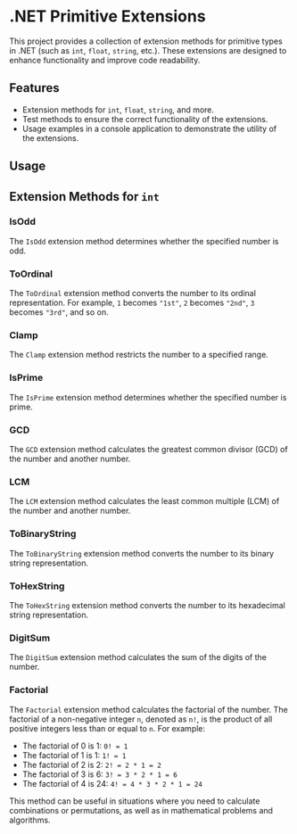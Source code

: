# .NET Primitive Extensions

This project provides a collection of extension methods for primitive types in .NET (such as `int`, `float`, `string`, etc.). These extensions are designed to enhance functionality and improve code readability.

## Features

- Extension methods for `int`, `float`, `string`, and more.
- Test methods to ensure the correct functionality of the extensions.
- Usage examples in a console application to demonstrate the utility of the extensions.

## Usage
## Extension Methods for `int`

### IsOdd

The `IsOdd` extension method determines whether the specified number is odd.

### ToOrdinal

The `ToOrdinal` extension method converts the number to its ordinal representation. For example, `1` becomes `"1st"`, `2` becomes `"2nd"`, `3` becomes `"3rd"`, and so on.

### Clamp

The `Clamp` extension method restricts the number to a specified range.

### IsPrime

The `IsPrime` extension method determines whether the specified number is prime.

### GCD

The `GCD` extension method calculates the greatest common divisor (GCD) of the number and another number.

### LCM

The `LCM` extension method calculates the least common multiple (LCM) of the number and another number.

### ToBinaryString

The `ToBinaryString` extension method converts the number to its binary string representation.

### ToHexString

The `ToHexString` extension method converts the number to its hexadecimal string representation.

### DigitSum

The `DigitSum` extension method calculates the sum of the digits of the number.

### Factorial

The `Factorial` extension method calculates the factorial of the number. The factorial of a non-negative integer `n`, denoted as `n!`, is the product of all positive integers less than or equal to `n`. For example:
- The factorial of 0 is 1: `0! = 1`
- The factorial of 1 is 1: `1! = 1`
- The factorial of 2 is 2: `2! = 2 * 1 = 2`
- The factorial of 3 is 6: `3! = 3 * 2 * 1 = 6`
- The factorial of 4 is 24: `4! = 4 * 3 * 2 * 1 = 24`

This method can be useful in situations where you need to calculate combinations or permutations, as well as in mathematical problems and algorithms.
